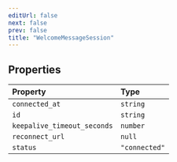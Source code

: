 ```yaml
---
editUrl: false
next: false
prev: false
title: "WelcomeMessageSession"
---
```


## Properties

| Property | Type |
| :------ | :------ |
| `connected_at` | `string` |
| `id` | `string` |
| `keepalive_timeout_seconds` | `number` |
| `reconnect_url` | `null` |
| `status` | `"connected"` |
